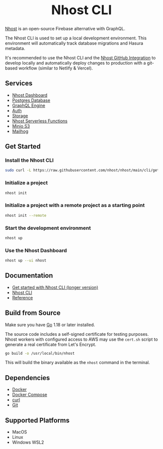 <div align="center">
  <h1 style="font-size: 3em; font-weight: bold;">Nhost CLI</h1>
</div>

[Nhost](http://nhost.io) is an open-source Firebase alternative with GraphQL.

The Nhost CLI is used to set up a local development environment. This environment will automatically track database migrations and Hasura metadata.

It's recommended to use the Nhost CLI and the [Nhost GitHub Integration](https://docs.nhost.io/platform/github-integration) to develop locally and automatically deploy changes to production with a git-based workflow (similar to Netlify & Vercel).

## Services

- [Nhost Dashboard](https://github.com/nhost/nhost/tree/main/dashboard)
- [Postgres Database](https://www.postgresql.org/)
- [GraphQL Engine](https://github.com/hasura/graphql-engine)
- [Auth](https://github.com/nhost/hasura-auth)
- [Storage](https://github.com/nhost/nhost/main/storage)
- [Nhost Serverless Functions](https://github.com/nhost/functions)
- [Minio S3](https://github.com/minio/minio)
- [Mailhog](https://github.com/mailhog/MailHog)

## Get Started

### Install the Nhost CLI

```bash
sudo curl -L https://raw.githubusercontent.com/nhost/nhost/main/cli/get.sh | bash
```

### Initialize a project

```bash
nhost init
```

### Initialize a project with a remote project as a starting point

```bash
nhost init --remote
```

### Start the development environment

```bash
nhost up
```

### Use the Nhost Dashboard

```bash
nhost up --ui nhost
```

## Documentation

- [Get started with Nhost CLI (longer version)](https://docs.nhost.io/platform/overview/get-started-with-nhost-cli)
- [Nhost CLI](https://docs.nhost.io/platform/cli)
- [Reference](https://docs.nhost.io/reference/cli)

## Build from Source

Make sure you have [Go](https://golang.org/doc/install) 1.18 or later installed.

The source code includes a self-signed certificate for testing purposes. Nhost workers with configured access to AWS may use the `cert.sh` script to generate a real certificate from Let's Encrypt.

```bash
go build -o /usr/local/bin/nhost
```
This will build the binary available as the `nhost` command in the terminal.

## Dependencies

- [Docker](https://docs.docker.com/get-docker/)
- [Docker Compose](https://docs.docker.com/compose/install/)
- [curl](https://curl.se/)
- [Git](https://git-scm.com/downloads)

## Supported Platforms

- MacOS
- Linux
- Windows WSL2
